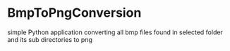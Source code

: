 # BmpToPngConversion
simple Python application converting all bmp files found in selected folder and its sub directories to png
